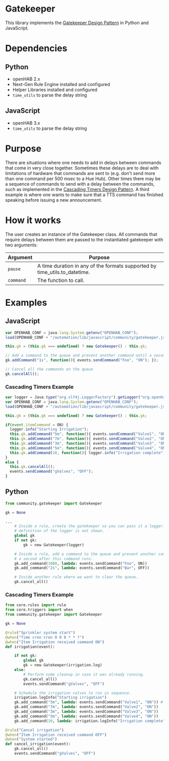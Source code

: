 # Gatekeeper

This library implements the [Gatekeeper Design Pattern](https://community.openhab.org/t/design-pattern-gate-keeper/36483) in Python and JavaScript.

# Dependencies

## Python
- openHAB 2.x
- Next-Gen Rule Engine installed and configured
- Helper Libraries installed and configured
- `time_utils` to parse the delay string

## JavaScript
- openHAB 3.x
- `time_utils` to parse the delay string

# Purpose
There are situations where one needs to add in delays between commands that come in very close together.
Sometimes these delays are to deal with limitations of hardware that commands are sent to (e.g. don't send more than one command per 500 msec to  a Hue Hub).
Other times there may be a sequence of commands to send with a delay between the commands, such as implemented in the [Cascading Timers Design Pattern](https://community.openhab.org/t/design-pattern-cascading-timers/31791).
A third example is where one wants to make sure that a TTS command has finished speaking before issuing a new announcement.

# How it works
The user creates an instance of the Gatekeeper class.
All commands that require delays between them are passed to the instantiated gatekeeper with two arguments:

Argument | Purpose
-|-
`pause` | A time duration in any of the formats supported by time_utils.to_datetime.
`command` | The function to call.

# Examples

## JavaScript
```javascript
var OPENHAB_CONF = java.lang.System.getenv("OPENHAB_CONF");
load(OPENHAB_CONF + "/automation/lib/javascript/community/gatekeeper.js");

this.gk = (this.gk === undefined) ? new Gatekeeper() : this.gk;

// Add a command to the queue and prevent another command until a second has passed
gk.addCommand("1s", function(){ events.sendCommand("Foo", "ON"); });

// Cancel all the commands on the queue
gk.cancelAll();
```

### Cascading Timers Example
```javascript
var logger = Java.type("org.slf4j.LoggerFactory").getLogger("org.openhab.model.script.Irrigation");
var OPENHAB_CONF = java.lang.System.getenv("OPENHAB_CONF");
load(OPENHAB_CONF + "/automation/lib/javascript/community/gatekeeper.js");

this.gk = (this.gk === undefined) ? new Gatekeeper() : this.gk;

if(event.itemCommand = ON) {
  logger.info("Starting Irrigation");
  this.gk.addCommand("5m", function(){ events.sendCommand("Valve1", "ON"); });
  this.gk.addCommand("7m", function(){ events.sendCommand("Valve2", "ON"); });
  this.gk.addCommand("3m", function(){ events.sendCommand("Valve3", "ON"); });
  this.gk.addCommand("5m", function(){ events.sendCommand("Valve4", "ON"); });
  this.gk.addCommand(10, function(){ logger.info("Irrigation complete");});
}
else {
  this.gk.cancelAll();
  events.sendCommand("gValves", "OFF");
}
```

## Python
```python
from community.gatekeeper import Gatekeeper

gk = None

...
    # Inside a rule, create the gatekeeper so you can pass it a logger. The
    # definition of the logger is not shown.
    global gk
    if not gk:
        gk = new Gatekeeper(logger)

    # Inside a rule, add a command to the queue and prevent another command until
    # a second after this command runs.
    gk.add_command(1000, lambda: events.sendCommand("Foo", ON))
    gk.add_command("2s", lambda: events.sendCommand("Bar", OFF))

    # Inside another rule where we want to clear the queue.
    gk.cancel_all()

```
### Cascading Timers Example

```python
from core.rules import rule
from core.triggers import when
from community.gatekeeper import Gatekeeper

gk = None

@rule("Sprinkler system start")
@when("Time cron cron 0 0 8 * * ?")
@when("Item Irrigation received command ON")
def irrigation(event):

    if not gk:
        global gk
        gk = new Gatekeeper(irrigation.log)
    else:
        # Perform some cleanup in case it was already running.
        gk.cancel_all()
        events.sendCommand("gValves", "OFF")

    # Schedule the irrigation valves to run in sequence.
    irrigation.logInfo("Starting irrigation")
    gk.add_command("5m", lambda: events.sendCommand("Valve1", "ON")) # 5 minutes
    gk.add_command("7m", lambda: events.sendCommand("Valve2", "ON"))
    gk.add_command("3m", lambda: events.sendCommand("Valve3", "ON"))
    gk.add_command("5m", lambda: events.sendCommand("Valve4", "ON"))
    gk.add_command(10, lambda: irrigation.logInfo("Irrigation complete"))

@rule("Cancel irrigation")
@when("Item Irrigation received command OFF")
@when("System started")
def cancel_irrigation(event):
    gk.cancel_all()
    events.sendCommand("gValves", "OFF")

```
